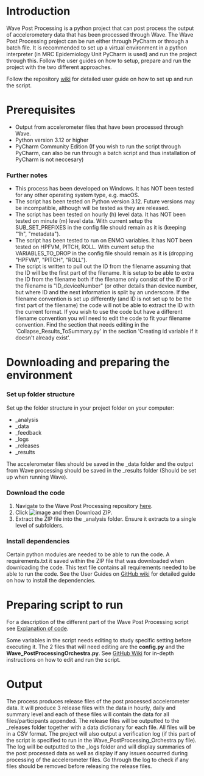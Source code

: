 # Introduction
Wave Post Processing is a python project that can post process the output of accelerometery data that has been processed through Wave. The Wave Post Processing project can be run either through PyCharm or through a batch file. It is recommended to set up a virtual environment in a python interpreter (in MRC Epidemiology Unit PyCharm is used) and run the project through this. Follow the user guides on how to setup, prepare and run the project with the two different approaches.

Follow the repository [wiki](https://github.com/CAS254/Wave_PostProcessing/wiki) for detailed user guide on how to set up and run the script. 

# Prerequisites
- Output from accelerometer files that have been processed through Wave.
- Python version 3.12 or higher
- PyCharm Community Edition (If you wish to run the script through PyCharm, can also be run through a batch script and thus installation of PyCharm is not neccesary)

### Further notes 
- This process has been developed on Windows. It has NOT been tested for any other operating system type, e.g. macOS.
- The script has been tested on Python version 3.12. Future versions may be incompatible, although will be tested as they are released.
- The script has been tested on hourly (h) level data. It has NOT been tested on minute (m) level data. With current setup the SUB_SET_PREFIXES in the config file should remain as it is (keeping "1h", "metadata").
- The script has been tested to run on ENMO variables. It has NOT been tested on HPFVM, PITCH, ROLL. With current setup the VARIABLES_TO_DROP in the config file should remain as it is (dropping "HPFVM", "PITCH", "ROLL").
- The script is written to pull out the ID from the filename assuming that the ID will be the first part of the filename. It is setup to be able to extra the ID from the filename both if the filename only consist of the ID or if the filename is "ID_deviceNumber" (or other details than device number, but where ID and the next information is split by an underscore. If the filename convention is set up differently (and ID is not set up to be the first part of the filename) the code will not be able to extract the ID with the current format. If you wish to use the code but have a different filename convention you will need to edit the code to fit your filename convention. Find the section that needs editing in the 'Collapse_Results_ToSummary.py' in the section 'Creating id variable if it doesn't already exist'. 


# Downloading and preparing the environment
### Set up folder structure
Set up the folder structure in your project folder on your computer:
- _analysis
- _data
- _feedback
- _logs
- _releases
- _results

The accelerometer files should be saved in the _data folder and the output from Wave processing should be saved in the _results folder (Should be set up when running Wave). 

### Download the code
1. Navigate to the Wave Post Processing repository [here](https://github.com/CAS254/Wave_PostProcessing). 
2. Click  ![image](https://github.com/user-attachments/assets/587012f2-735e-471e-b7c0-38e7977e36ee) and then Download ZIP.
3. Extract the ZIP file into the _analysis folder. Ensure it extracts to a single level of subfolders.

### Install dependencies
Certain python modules are needed to be able to run the code. A requirements.txt  it saved within the ZIP file that was downloaded when downloading the code. This text file contains all requirements needed to be able to run the code. See the User Guides on [GitHub wiki](https://github.com/CAS254/Wave_PostProcessing/wiki) for detailed guide on how to install the dependencies.

# Preparing script to run
For a description of the different part of the Wave Post Processing script see [Explanation of code](https://github.com/CAS254/Wave_PostProcessing/wiki/2.-Explanation-of-code). 

Some variables in the script needs editing to study specific setting before executing it. The 2 files that will need editing are the **config.py** and the **Wave_PostProcessingOrchestra.py**. See [GitHub Wiki](https://github.com/CAS254/Wave_PostProcessing/wiki) for in-depth instructions on how to edit and run the script.

# Output 
The process produces release files of the post processed accelerometer data. It will produce 3 release files with the data in hourly, daily and summary level and each of these files will contain the data for all files/participants appended. The release files will be outputted to the _releases folder together with a data dictionary for each file. All files will be in a CSV format. The project will also output a verification log (if this part of the script is specified to run in the Wave_PostProcessing_Orchestra.py file). The log will be outputted to the _logs folder and will display summaries of the post processed data as well as display if any issues occurred during processing of the accelerometer files. Go through the log to check if any files should be removed before releasing the release files.

